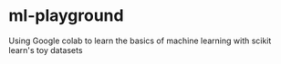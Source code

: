 # ml-playground
Using Google colab to learn the basics of machine learning with scikit learn's toy datasets
